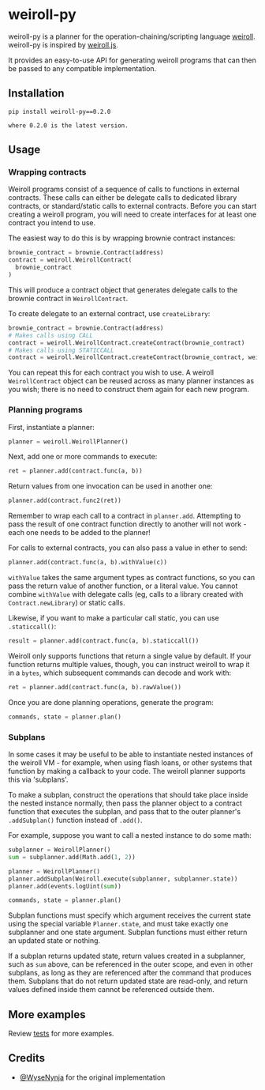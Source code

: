 # weiroll-py

weiroll-py is a planner for the operation-chaining/scripting language [weiroll](https://github.com/weiroll/weiroll).
weiroll-py is inspired by [weiroll.js](https://github.com/weiroll/weiroll.js).

It provides an easy-to-use API for generating weiroll programs that can then be passed to any compatible implementation.

## Installation

```
pip install weiroll-py==0.2.0

where 0.2.0 is the latest version.
```

## Usage

### Wrapping contracts
Weiroll programs consist of a sequence of calls to functions in external contracts. These calls can either be delegate calls to dedicated library contracts, or standard/static calls to external contracts. Before you can start creating a weiroll program, you will need to create interfaces for at least one contract you intend to use.

The easiest way to do this is by wrapping brownie contract instances:

```python
brownie_contract = brownie.Contract(address)
contract = weiroll.WeirollContract(
  brownie_contract
)
```

This will produce a contract object that generates delegate calls to the brownie contract in `WeirollContract`.

To create delegate to an external contract, use `createLibrary`:

```python
brownie_contract = brownie.Contract(address)
# Makes calls using CALL
contract = weiroll.WeirollContract.createContract(brownie_contract)
# Makes calls using STATICCALL
contract = weiroll.WeirollContract.createContract(brownie_contract, weiroll.CommandFlags.STATICCALL)
```

You can repeat this for each contract you wish to use. A weiroll `WeirollContract` object can be reused across as many planner instances as you wish; there is no need to construct them again for each new program.

### Planning programs

First, instantiate a planner:

```python
planner = weiroll.WeirollPlanner()
```

Next, add one or more commands to execute:

```python
ret = planner.add(contract.func(a, b))
```

Return values from one invocation can be used in another one:

```python
planner.add(contract.func2(ret))
```

Remember to wrap each call to a contract in `planner.add`. Attempting to pass the result of one contract function directly to another will not work - each one needs to be added to the planner!

For calls to external contracts, you can also pass a value in ether to send:

```python
planner.add(contract.func(a, b).withValue(c))
```

`withValue` takes the same argument types as contract functions, so you can pass the return value of another function, or a literal value. You cannot combine `withValue` with delegate calls (eg, calls to a library created with `Contract.newLibrary`) or static calls.

Likewise, if you want to make a particular call static, you can use `.staticcall()`:

```python
result = planner.add(contract.func(a, b).staticcall())
```

Weiroll only supports functions that return a single value by default. If your function returns multiple values, though, you can instruct weiroll to wrap it in a `bytes`, which subsequent commands can decode and work with:

```python
ret = planner.add(contract.func(a, b).rawValue())
```

Once you are done planning operations, generate the program:

```python
commands, state = planner.plan()
```

### Subplans
In some cases it may be useful to be able to instantiate nested instances of the weiroll VM - for example, when using flash loans, or other systems that function by making a callback to your code. The weiroll planner supports this via 'subplans'.

To make a subplan, construct the operations that should take place inside the nested instance normally, then pass the planner object to a contract function that executes the subplan, and pass that to the outer planner's `.addSubplan()` function instead of `.add()`.

For example, suppose you want to call a nested instance to do some math:

```python
subplanner = WeirollPlanner()
sum = subplanner.add(Math.add(1, 2))

planner = WeirollPlanner()
planner.addSubplan(Weiroll.execute(subplanner, subplanner.state))
planner.add(events.logUint(sum))

commands, state = planner.plan()
```

Subplan functions must specify which argument receives the current state using the special variable `Planner.state`, and must take exactly one subplanner and one state argument. Subplan functions must either return an updated state or nothing.

If a subplan returns updated state, return values created in a subplanner, such as `sum` above, can be referenced in the outer scope, and even in other subplans, as long as they are referenced after the command that produces them. Subplans that do not return updated state are read-only, and return values defined inside them cannot be referenced outside them.

## More examples

Review [tests](/tests) for more examples.

## Credits

- [@WyseNynja](https://github.com/WyseNynja) for the original implementation
